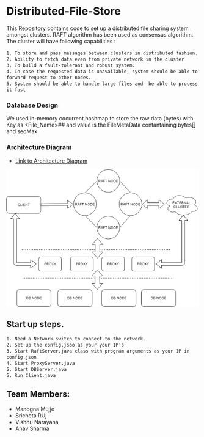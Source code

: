 # Distributed-File-Store

This Repository contains code to set up a distributed file sharing system amongst clusters. RAFT algorithm has been used as consensus algorithm. The cluster will have following capabilities :
   
    1. To store and pass messages between clusters in distributed fashion.
    2. Ability to fetch data even from private network in the cluster
    3. To build a fault-tolerant and robust system.
    4. In case the requested data is unavailable, system should be able to forward request to other nodes.
    5. System should be able to handle large files and  be able to process it fast

### Database Design

  We used in-memory cocurrent hashmap to store the raw data (bytes) with Key as <File_Name>#<ChunkID>#<SequenceID> and value is the          FileMetaData contantaining bytes[] and seqMax

### Architecture Diagram

* [Link to Architecture Diagram](https://github.com/manogna-mujje/file-transfer-app/blob/master/arc.png)
<img src="https://github.com/manogna-mujje/file-transfer-app/blob/master/arc.png" />

## Start up steps.

    1. Need a Network switch to connect to the network.
    2. Set up the config.jsoo as your your IP's
    3. Start RaftServer.java class with program arguments as your IP in config.json
    4. Start ProxyServer.java
    5. Start DBServer.java
    5. Run Client.java


## Team Members:
* Manogna Mujje
* Sricheta RUj
* Vishnu Narayana
* Anav Sharma
